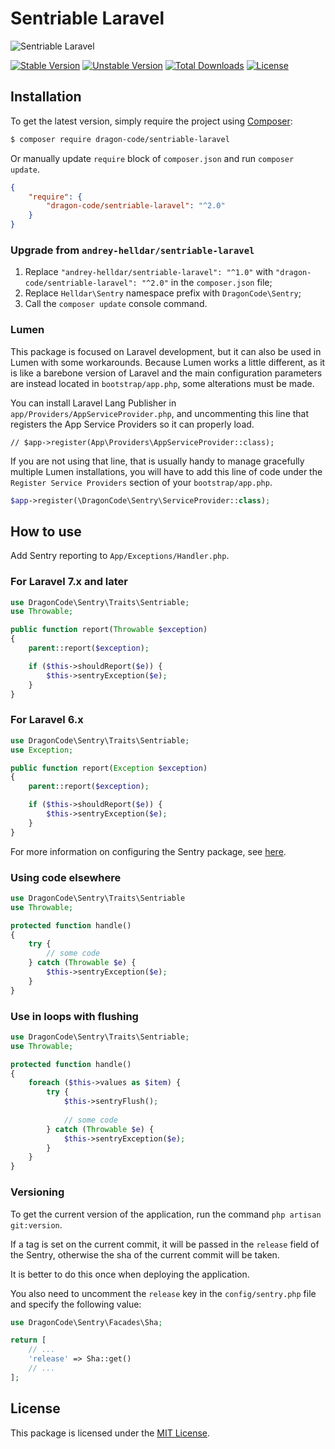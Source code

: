# Sentriable Laravel

<img src="https://preview.dragon-code.pro/TheDragonCode/sentriable-laravel.svg?brand=sentry" alt="Sentriable Laravel"/>

[![Stable Version][badge_stable]][link_packagist]
[![Unstable Version][badge_unstable]][link_packagist]
[![Total Downloads][badge_downloads]][link_packagist]
[![License][badge_license]][link_license]


## Installation

To get the latest version, simply require the project using [Composer](https://getcomposer.org):

```bash
$ composer require dragon-code/sentriable-laravel
```

Or manually update `require` block of `composer.json` and run `composer update`.

```json
{
    "require": {
        "dragon-code/sentriable-laravel": "^2.0"
    }
}
```

### Upgrade from `andrey-helldar/sentriable-laravel`

1. Replace `"andrey-helldar/sentriable-laravel": "^1.0"` with `"dragon-code/sentriable-laravel": "^2.0"` in the `composer.json` file;
2. Replace `Helldar\Sentry` namespace prefix with `DragonCode\Sentry`;
3. Call the `composer update` console command.

### Lumen

This package is focused on Laravel development, but it can also be used in Lumen with some workarounds. Because Lumen works a little different, as it is like a barebone version of
Laravel and the main configuration parameters are instead located in `bootstrap/app.php`, some alterations must be made.

You can install Laravel Lang Publisher in `app/Providers/AppServiceProvider.php`, and uncommenting this line that registers the App Service Providers so it can properly load.

```
// $app->register(App\Providers\AppServiceProvider::class);
```

If you are not using that line, that is usually handy to manage gracefully multiple Lumen installations, you will have to add this line of code under
the `Register Service Providers` section of your `bootstrap/app.php`.

```php
$app->register(\DragonCode\Sentry\ServiceProvider::class);
```

## How to use

Add Sentry reporting to `App/Exceptions/Handler.php`.

### For Laravel 7.x and later

```php
use DragonCode\Sentry\Traits\Sentriable;
use Throwable;

public function report(Throwable $exception)
{
    parent::report($exception);

    if ($this->shouldReport($e)) {
        $this->sentryException($e);
    }
}
```

### For Laravel 6.x

```php
use DragonCode\Sentry\Traits\Sentriable;
use Exception;

public function report(Exception $exception)
{
    parent::report($exception);

    if ($this->shouldReport($e)) {
        $this->sentryException($e);
    }
}
```

For more information on configuring the Sentry package, see [here](https://docs.sentry.io/platforms/php/laravel).

### Using code elsewhere

```php
use DragonCode\Sentry\Traits\Sentriable
use Throwable;

protected function handle()
{
    try {
        // some code
    } catch (Throwable $e) {
        $this->sentryException($e);
    }
}
```

### Use in loops with flushing

```php
use DragonCode\Sentry\Traits\Sentriable;
use Throwable;

protected function handle()
{
    foreach ($this->values as $item) {
        try {
            $this->sentryFlush();
        
            // some code
        } catch (Throwable $e) {
            $this->sentryException($e);
        }
    }
}
```

### Versioning

To get the current version of the application, run the command `php artisan git:version`.

If a tag is set on the current commit, it will be passed in the `release` field of the Sentry, otherwise the sha of the current commit will be taken.

It is better to do this once when deploying the application.

You also need to uncomment the `release` key in the `config/sentry.php` file and specify the following value:

```php
use DragonCode\Sentry\Facades\Sha;

return [
    // ...
    'release' => Sha::get()
    // ...
];
```

## License

This package is licensed under the [MIT License](LICENSE).


[badge_downloads]:      https://img.shields.io/packagist/dt/dragon-code/sentriable-laravel.svg?style=flat-square

[badge_license]:        https://img.shields.io/packagist/l/dragon-code/sentriable-laravel.svg?style=flat-square

[badge_stable]:         https://img.shields.io/github/v/release/TheDragonCode/sentriable-laravel?label=stable&style=flat-square

[badge_unstable]:       https://img.shields.io/badge/unstable-dev--master-orange?style=flat-square

[link_license]:         LICENSE

[link_packagist]:       https://packagist.org/packages/dragon-code/sentriable-laravel
